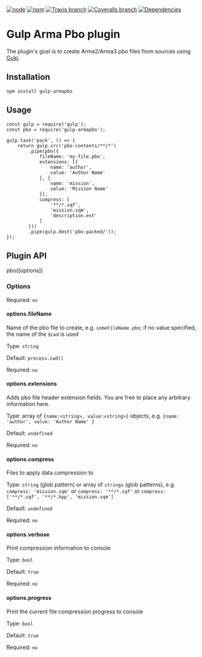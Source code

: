[![node][node-image]][node-url] [![npm][npm-image]][npm-url] [![Travis branch][travis-image]][travis-url] [![Coveralls branch][coveralls-image]][coveralls-url] [![Dependencies][david-image]][david-url]

# Gulp Arma Pbo plugin

The plugin's goal is to create Arma2/Arma3 pbo files from sources using [Gulp](http://gulpjs.com).

## Installation
```
npm install gulp-armapbo
```

## Usage
```
const gulp = require('gulp');
const pbo = require('gulp-armapbo');

gulp.task('pack', () => {
    return gulp.src('pbo-contents/**/*')
        .pipe(pbo({
            fileName: 'my-file.pbo',
            extensions: [{
                name: 'author',
                value: 'Author Name'
            }, {
                name: 'mission',
                value: 'Mission Name'
            }],
            compress: [
                '**/*.sqf',
                'mission.sqm',
                'description.ext'
            ]
        }))
        .pipe(gulp.dest('pbo-packed/'));
});
```

## Plugin API
pbo([options])

### Options
Required: `no`

#### options.fileName

Name of the pbo file to create, e.g. `someFileName.pbo`; if no value specified, the name of the `$cwd` is used

Type: `string`

Default: `process.cwd()`

Required: `no`

#### options.extensions

Adds pbo file header extension fields. You are free to place any arbitrary information here.

Type: array of `{name:<string>, value:<string>}` objects, e.g. `{name: 'author', value: 'Author Name' }`

Default: `undefined`

Required: `no`

#### options.compress

Files to apply data compression to

Type: `string` (glob pattern) or array of `strings` (glob patterns), e.g. `compress: 'mission.sqm'` or `compress: '**/*.sqf'` or `compress: ['**/*.sqf', '**/*.hpp', 'mission.sqm']`

Default: `undefined`

Required: `no`

#### options.verbose

Print compression information to console

Type: `bool`

Default: `true`

Required: `no`

#### options.progress

Print the current file compression progress to console

Type: `bool`

Default: `true`

Required: `no`


[node-url]: https://nodejs.org
[node-image]: https://img.shields.io/node/v/gulp-armapbo.svg

[npm-url]: https://www.npmjs.com/package/gulp-armapbo
[npm-image]: https://img.shields.io/npm/v/gulp-armapbo.svg

[travis-url]: https://travis-ci.org/winseros/gulp-armapbo-plugin
[travis-image]: https://img.shields.io/travis/winseros/gulp-armapbo-plugin/master.svg

[coveralls-url]: https://coveralls.io/github/winseros/gulp-armapbo-plugin
[coveralls-image]: https://img.shields.io/coveralls/winseros/gulp-armapbo-plugin/master.svg

[david-url]: https://david-dm.org/winseros/gulp-armapbo-plugin
[david-image]: https://david-dm.org/winseros/gulp-armapbo-plugin/master.svg